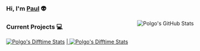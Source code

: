 ### Hi, I'm [Paul](https://dinogomez.github.io/)  👽


<!--the intersection of web & ML to build scalable machines **to help customers**. I also write about effective ML, learning, and career **to help readers.** Currently an undergrad CS student and working as **Google Summer Of Code Student [@Mozilla](https://github.com/mozilla)**. -->

  <img align="right" src="https://github-readme-stats.vercel.app/api?username=dinogomez&theme=dark&show_icons=true&count_private=true&hide_title=true&hide_border=true" alt="Polgo's GitHub Stats" />

    
<!--
- 🔭 I’m currently working on ML projects.
- 🌱 I’m currently learning GAN, Reactjs, and helping tech community through my [writing](https://medium.com/@shubhamkrai123).
- 👯 I’m willing to collaborate on building communitites, and research projects in ML.
- 🤔 I’m looking for help in form of contributions to the [`gatsby-starter-plasma`](https://github.com/imskr/gatsby-starter-plasma) repository.
-->
### Current Projects 💻 

<a href="https://github.com/dinogomez/Timediff.js">
<img align="" src="https://github-readme-stats.vercel.app/api/pin/?username=dinogomez&repo=Timediff.js&theme=dark" alt="Polgo's Difftime Stats" /></a>
<a href="https://github.com/dinogomez/Timediff.js"> | <a href="https://github.com/dinogomez/Timediff.js">
<img align="" src="https://github-readme-stats.vercel.app/api/pin/?username=dinogomez&repo=Timediff.js&theme=dark" alt="Polgo's Difftime Stats" /></a>
<a href="https://github.com/dinogomez/Timediff.js">
<!--
### Statistics 📈 
  
<a href="https://codestats.net/users/Polgo">
 <img align="middle" src='https://codestats-readme.wegfan.cn/history-graph/Polgo?width=850&height=300&bg_color=151515&timezone=08:00&history_days=21&max_languages=9&language_colors=["3e4053","f15854","5da5da","faa43a","60bd68","f17cb0","b2912f","decf3f","b276b2","808080"]' alt="Polgo's Code::Stats history graph" />
</a> -->

